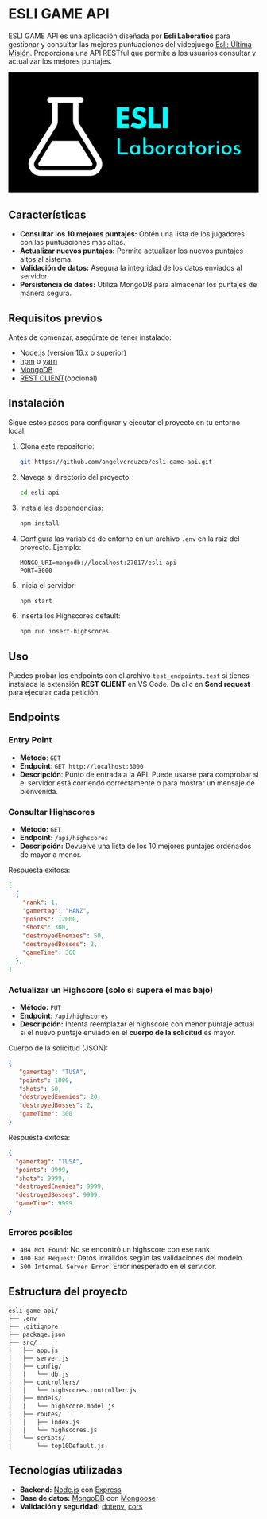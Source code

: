 # ESLI GAME API

ESLI GAME API es una aplicación diseñada por **Esli Laboratios** para gestionar y consultar las mejores puntuaciones del videojuego [Esli: Última Misión](https://github.com/hanzeelvilla/esli-ultima-mision). Proporciona una API RESTful que permite a los usuarios consultar y actualizar los mejores puntajes.

![Logo Esli Laboratorios](/assets/logo_equipo.jpg)

## Características

- **Consultar los 10 mejores puntajes:** Obtén una lista de los jugadores con las puntuaciones más altas.
- **Actualizar nuevos puntajes:** Permite actualizar los nuevos puntajes altos al sistema.
- **Validación de datos:** Asegura la integridad de los datos enviados al servidor.
- **Persistencia de datos:** Utiliza MongoDB para almacenar los puntajes de manera segura.

## Requisitos previos

Antes de comenzar, asegúrate de tener instalado:

- [Node.js](https://nodejs.org/) (versión 16.x o superior)
- [npm](https://www.npmjs.com/) o [yarn](https://yarnpkg.com/)
- [MongoDB](https://www.mongodb.com/)
- [REST CLIENT](https://marketplace.visualstudio.com/items/?itemName=humao.rest-client)(opcional)

## Instalación

Sigue estos pasos para configurar y ejecutar el proyecto en tu entorno local:

1. Clona este repositorio:

    ```bash
    git https://github.com/angelverduzco/esli-game-api.git
    ```

2. Navega al directorio del proyecto:

    ```bash
    cd esli-api
    ```

3. Instala las dependencias:

    ```bash
    npm install
    ```

4. Configura las variables de entorno en un archivo `.env` en la raíz del proyecto. Ejemplo:

    ```
    MONGO_URI=mongodb://localhost:27017/esli-api
    PORT=3000
    ```

5. Inicia el servidor:
    ```bash
    npm start
    ```
6. Inserta los Highscores default:
    ```bash
    npm run insert-highscores
    ```

## Uso

Puedes probar los endpoints con el archivo `test_endpoints.test` si tienes instalada la extensión **REST CLIENT** en VS Code. Da clic en **Send request** para ejecutar cada petición.

## Endpoints

### Entry Point

- **Método**: `GET`
- **Endpoint**: `GET http://localhost:3000`
- **Descripción**: Punto de entrada a la API. Puede usarse para comprobar si el servidor está corriendo correctamente o para mostrar un mensaje de bienvenida.

### Consultar Highscores

- **Método:** `GET`
- **Endpoint:** `/api/highscores`
- **Descripción:** Devuelve una lista de los 10 mejores puntajes ordenados de mayor a menor.

Respuesta exitosa:

```JSON
[
  {
    "rank": 1,
    "gamertag": "HANZ",
    "points": 12000,
    "shots": 300,
    "destroyedEnemies": 50,
    "destroyedBosses": 2,
    "gameTime": 360
  },
]
```

### Actualizar un Highscore (solo si supera el más bajo)

- **Método:** `PUT`
- **Endpoint:** `/api/highscores`
- **Descripción:** Intenta reemplazar el highscore con menor puntaje actual si el nuevo puntaje enviado en el **cuerpo de la solicitud** es mayor.

Cuerpo de la solicitud (JSON):
```json
{
   "gamertag": "TUSA",
   "points": 1000,
   "shots": 50,
   "destroyedEnemies": 20,
   "destroyedBosses": 2,
   "gameTime": 300
}
```

Respuesta exitosa:
```JSON
{
  "gamertag": "TUSA",
  "points": 9999,
  "shots": 9999,
  "destroyedEnemies": 9999,
  "destroyedBosses": 9999,
  "gameTime": 9999
}
```

### Errores posibles
- `404 Not Found`: No se encontró un highscore con ese rank.
- `400 Bad Request`: Datos inválidos según las validaciones del modelo.
- `500 Internal Server Error`: Error inesperado en el servidor.

## Estructura del proyecto

```
esli-game-api/
├── .env
├── .gitignore
├── package.json
├── src/
│   ├── app.js
│   ├── server.js
│   ├── config/
│   │   └── db.js
│   ├── controllers/
│   │   └── highscores.controller.js
│   ├── models/
│   │   └── highscore.model.js
│   ├── routes/
│   │   ├── index.js
│   │   └── highscores.js
│   └── scripts/
│       └── top10Default.js
```

## Tecnologías utilizadas

- **Backend:** [Node.js](https://nodejs.org/) con [Express](https://expressjs.com/)
- **Base de datos:** [MongoDB](https://www.mongodb.com/) con [Mongoose](https://mongoosejs.com/)
- **Validación y seguridad:** [dotenv](https://github.com/motdotla/dotenv), [cors](https://github.com/expressjs/cors)
